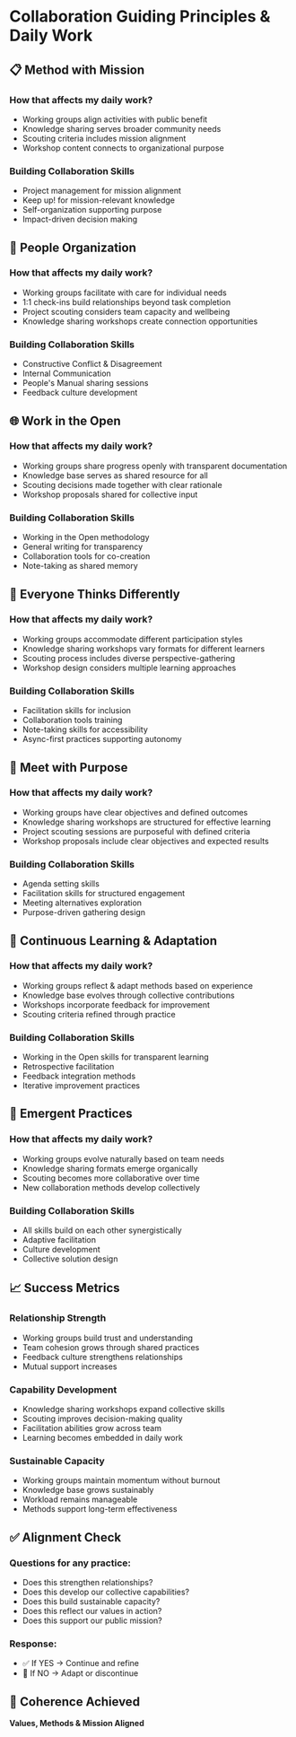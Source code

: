 # Collaboration Guiding Principles & Daily Work

## 📋 Method with Mission

### How that affects my daily work?
- Working groups align activities with public benefit
- Knowledge sharing serves broader community needs  
- Scouting criteria includes mission alignment
- Workshop content connects to organizational purpose

### Building Collaboration Skills
- Project management for mission alignment
- Keep up! for mission-relevant knowledge
- Self-organization supporting purpose
- Impact-driven decision making

## 🤝 People Organization

### How that affects my daily work?
- Working groups facilitate with care for individual needs
- 1:1 check-ins build relationships beyond task completion
- Project scouting considers team capacity and wellbeing
- Knowledge sharing workshops create connection opportunities

### Building Collaboration Skills
- Constructive Conflict & Disagreement
- Internal Communication
- People's Manual sharing sessions
- Feedback culture development

## 🌐 Work in the Open

### How that affects my daily work?
- Working groups share progress openly with transparent documentation
- Knowledge base serves as shared resource for all
- Scouting decisions made together with clear rationale
- Workshop proposals shared for collective input

### Building Collaboration Skills
- Working in the Open methodology
- General writing for transparency
- Collaboration tools for co-creation
- Note-taking as shared memory

## 🧠 Everyone Thinks Differently

### How that affects my daily work?
- Working groups accommodate different participation styles
- Knowledge sharing workshops vary formats for different learners
- Scouting process includes diverse perspective-gathering
- Workshop design considers multiple learning approaches

### Building Collaboration Skills
- Facilitation skills for inclusion
- Collaboration tools training
- Note-taking skills for accessibility
- Async-first practices supporting autonomy

## 🎯 Meet with Purpose

### How that affects my daily work?
- Working groups have clear objectives and defined outcomes
- Knowledge sharing workshops are structured for effective learning
- Project scouting sessions are purposeful with defined criteria
- Workshop proposals include clear objectives and expected results

### Building Collaboration Skills
- Agenda setting skills
- Facilitation skills for structured engagement
- Meeting alternatives exploration
- Purpose-driven gathering design

## 🔄 Continuous Learning & Adaptation

### How that affects my daily work?
- Working groups reflect & adapt methods based on experience
- Knowledge base evolves through collective contributions
- Workshops incorporate feedback for improvement
- Scouting criteria refined through practice

### Building Collaboration Skills
- Working in the Open skills for transparent learning
- Retrospective facilitation
- Feedback integration methods
- Iterative improvement practices

## 🌱 Emergent Practices

### How that affects my daily work?
- Working groups evolve naturally based on team needs
- Knowledge sharing formats emerge organically
- Scouting becomes more collaborative over time
- New collaboration methods develop collectively

### Building Collaboration Skills
- All skills build on each other synergistically
- Adaptive facilitation
- Culture development
- Collective solution design

## 📈 Success Metrics

### Relationship Strength
- Working groups build trust and understanding
- Team cohesion grows through shared practices
- Feedback culture strengthens relationships
- Mutual support increases

### Capability Development
- Knowledge sharing workshops expand collective skills
- Scouting improves decision-making quality
- Facilitation abilities grow across team
- Learning becomes embedded in daily work

### Sustainable Capacity
- Working groups maintain momentum without burnout
- Knowledge base grows sustainably
- Workload remains manageable
- Methods support long-term effectiveness

## ✅ Alignment Check

### Questions for any practice:
- Does this strengthen relationships?
- Does this develop our collective capabilities?
- Does this build sustainable capacity?
- Does this reflect our values in action?
- Does this support our public mission?

### Response:
- ✅ If YES → Continue and refine
- 🔄 If NO → Adapt or discontinue

## 🌟 Coherence Achieved
**Values, Methods & Mission Aligned**